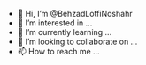 - 👋 Hi, I’m @BehzadLotfiNoshahr
- 👀 I’m interested in ...
- 🌱 I’m currently learning ...
- 💞️ I’m looking to collaborate on ...
- 📫 How to reach me ...

<!---
BehzadLotfiNoshahr/BehzadLotfiNoshahr is a ✨ special ✨ repository because its `README.md` (this file) appears on your GitHub profile.
You can click the Preview link to take a look at your changes.
--->
